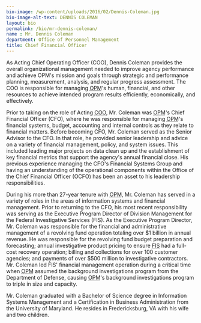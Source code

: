 ```yaml
---
bio-image: /wp-content/uploads/2016/02/Dennis-Coleman.jpg
bio-image-alt-text: DENNIS COLEMAN
layout: bio
permalink: /bio/mr-dennis-coleman/
name : Mr. Dennis Coleman
department: Office of Personnel Management
title: Chief Financial Officer
---
```

As Acting Chief Operating Officer (COO), Dennis Coleman provides the overall organizational management needed to improve agency performance and achieve OPM's mission and goals through strategic and performance planning, measurement, analysis, and regular progress assessment. The COO is responsible for managing <abbr title="Office of Personnel Management">OPM</abbr>'s human, financial, and other resources to achieve intended program results efficiently, economically, and effectively.
             
Prior to taking on the role of Acting <abbr title="Chief Operating Officer">COO</abbr>, Mr. Coleman was <abbr title="Office of Personnel Management">OPM</abbr>'s Chief Financial Officer (CFO), where he was responsible for managing <abbr title="Office of Personnel Management">OPM</abbr>'s financial systems, budget, accounting and internal controls as they relate to financial matters. Before becoming CFO, Mr. Coleman served as the Senior Advisor to the CFO. In that role, he provided senior leadership and advice on a variety of financial management, policy, and system issues.  This included leading major projects on data clean up and the establishment of key financial metrics that support the agency's annual financial close.  His previous experience managing the CFO's Financial Systems Group and having an understanding of the operational components within the Office of the Chief Financial Officer (OCFO) has been an asset to his leadership responsibilities.
             
During his more than 27-year tenure with <abbr title="Office of Personnel Management">OPM</abbr>, Mr. Coleman has served in a variety of roles in the areas of information systems and financial management.  Prior to returning to the CFO, his most recent responsibility was serving as the Executive Program Director of Division Management for the Federal Investigative Services (FIS). As the Executive Program Director, Mr. Coleman was responsible for the financial and administrative management of a revolving fund operation totaling over $1 billion in annual revenue. He was responsible for the revolving fund budget preparation and forecasting; annual investigative product pricing to ensure <abbr title="Federal Investigative Services">FIS</abbr> had a full-cost recovery operation; billing and collections for over 100 customer agencies; and payments of over $500 million to investigative contractors.  Mr. Coleman led FIS' financial management operation during a critical time when <abbr title="Office of Personnel Management">OPM</abbr> assumed the background investigations program from the Department of Defense, causing <abbr title="Office of Personnel Management">OPM</abbr>'s background investigations program to triple in size and capacity.
             
Mr. Coleman graduated with a Bachelor of Science degree in Information Systems Management and a Certification in Business Administration from the University of Maryland.  He resides in Fredericksburg, VA with his wife and two children.

